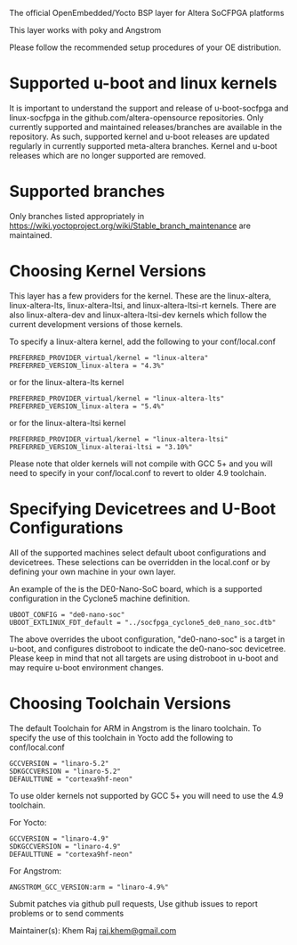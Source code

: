 The official OpenEmbedded/Yocto BSP layer for Altera SoCFPGA platforms 

This layer works with poky and Angstrom

Please follow the recommended setup procedures of your OE distribution.

Supported u-boot and linux kernels
===
It is important to understand the support and release of u-boot-socfpga
and linux-socfpga in the github.com/altera-opensource repositories.  Only
currently supported and maintained releases/branches are available in the
repository. As such, supported kernel and u-boot releases are updated regularly
in currently supported meta-altera branches.  Kernel and u-boot releases
which are no longer supported are removed.

Supported branches
==================
Only branches listed appropriately in https://wiki.yoctoproject.org/wiki/Stable_branch_maintenance are maintained.

Choosing Kernel Versions
==========================
This layer has a few providers for the kernel.  These are the linux-altera, 
linux-altera-lts, linux-altera-ltsi, and linux-altera-ltsi-rt kernels.  There are also
linux-altera-dev and linux-altera-ltsi-dev kernels which follow the current 
development versions of those kernels.

To specify a linux-altera kernel, add the following to your conf/local.conf

	PREFERRED_PROVIDER_virtual/kernel = "linux-altera"
	PREFERRED_VERSION_linux-altera = "4.3%"

or for the linux-altera-lts kernel

	PREFERRED_PROVIDER_virtual/kernel = "linux-altera-lts"
	PREFERRED_VERSION_linux-altera = "5.4%"

or for the linux-altera-ltsi kernel	

	PREFERRED_PROVIDER_virtual/kernel = "linux-altera-ltsi"
	PREFERRED_VERSION_linux-alterai-ltsi = "3.10%"

Please note that older kernels will not compile with GCC 5+ and you will need 
to specify in your conf/local.conf to revert to older 4.9 toolchain. 

Specifying Devicetrees and U-Boot Configurations
==================================================
All of the supported machines select default uboot configurations and devicetrees.  These
selections can be overridden in the local.conf or by defining your own machine in your
own layer.

An example of the is the DE0-Nano-SoC board, which is a supported configuration in the Cyclone5
machine definition.

	UBOOT_CONFIG = "de0-nano-soc"
	UBOOT_EXTLINUX_FDT_default = "../socfpga_cyclone5_de0_nano_soc.dtb"

The above overrides the uboot configuration, "de0-nano-soc" is a target in u-boot, and configures
distroboot to indicate the de0-nano-soc devicetree.  Please keep in mind that not all targets are
using distroboot in u-boot and may require u-boot environment changes.

Choosing Toolchain Versions
=============================
The default Toolchain for ARM in Angstrom is the linaro toolchain.  To specify
the use of this toolchain in Yocto add the following to conf/local.conf

	GCCVERSION = "linaro-5.2"
	SDKGCCVERSION = "linaro-5.2"
	DEFAULTTUNE = "cortexa9hf-neon"

To use older kernels not supported by GCC 5+ you will need to use the 4.9 toolchain.

For Yocto:

	GCCVERSION = "linaro-4.9"
	SDKGCCVERSION = "linaro-4.9"
	DEFAULTTUNE = "cortexa9hf-neon"

For Angstrom:

	ANGSTROM_GCC_VERSION:arm = "linaro-4.9%"



Submit patches via github pull requests, Use github issues to report problems or to send comments

Maintainer(s): Khem Raj <raj.khem@gmail.com>
